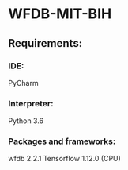 # WFDB-MIT-BIH
## Requirements:
### IDE:
PyCharm
### Interpreter:
Python 3.6
### Packages and frameworks:
wfdb 2.2.1
Tensorflow 1.12.0 (CPU)
